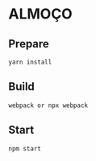 # ALMOÇO

## Prepare

```
yarn install
```

## Build

```
webpack or npx webpack
```

## Start

```
npm start
```